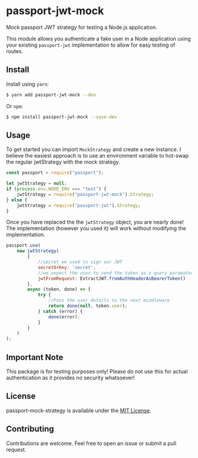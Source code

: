 # passport-jwt-mock

Mock passport JWT strategy for testing a Node.js application.

This module allows you authenticate a fake user in a Node application using your existing  `passport-jwt` implementation to allow for easy testing of routes.

## Install

Install using `yarn`:

```bash
$ yarn add passport-jwt-mock --dev
```

Or `npm`:

```bash
$ npm install passport-jwt-mock --save-dev
```

## Usage

To get started you can import `MockStrategy` and create a new instance. I believe the easiest approach is to use an environment variable to hot-swap the regular jwtStrategy with the mock strategy.

```javascript
const passport = require("passport");

let jwtStrategy = null;
if (process.env.NODE_ENV === "test") {
	jwtStrategy = require("passport-jwt-mock").Strategy;
} else {
	jwtStrategy = require("passport-jwt").Strategy;
}
```

Once you have replaced the the `jwtStrategy` object, you are nearly done! The implementation (however you used it) will work without modifying the implementation.

```javascript
passport.use(
	new jwtStrategy(
		{
			//secret we used to sign our JWT
			secretOrKey: 'secret',
			//we expect the user to send the token as a query paramater with the name 'secret_token'
			jwtFromRequest: ExtractJWT.fromAuthHeaderAsBearerToken()
		},
		async (token, done) => {
			try {
				//Pass the user details to the next middleware
				return done(null, token.user);
			} catch (error) {
				done(error);
			}
		}
	)
);
```

## Important Note
This package is for testing purposes only! Please do not use this for actual authentication as it provides no security whatsoever!

## License
passport-mock-strategy is available under the [MIT License](https://github.com/ewholmes/passport-jwt-mock/tree/master/LICENSE).

## Contributing
Contributions are welcome. Feel free to open an issue or submit a pull request.
